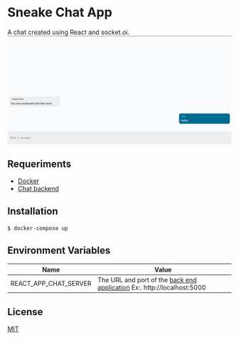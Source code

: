 # Sneake Chat App

A chat created using React and socket.oi.
![Print of the chat](https://raw.githubusercontent.com/iammateus/sneake-chat-app/assets/demo.png)

## Requeriments
- [Docker](https://docs.docker.com/get-started/)
- [Chat backend](https://github.com/iammateus/sneake-chat)

## Installation

    $ docker-compose up

 ## Environment Variables

| Name | Value |
|--|--|
| REACT_APP_CHAT_SERVER | The URL and port of the [back end application](https://github.com/iammateus/sneake-chat) Ex:. http://localhost:5000 |

## License
[MIT](https://github.com/iammateus/sneake-chat-app/blob/master/LICENSE)
